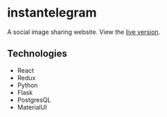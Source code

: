 # instantelegram

A social image sharing website. View the [live version](https://instantelegram-aa.herokuapp.com/).

## Technologies

* React
* Redux
* Python
* Flask
* PostgresQL
* MaterialUI
